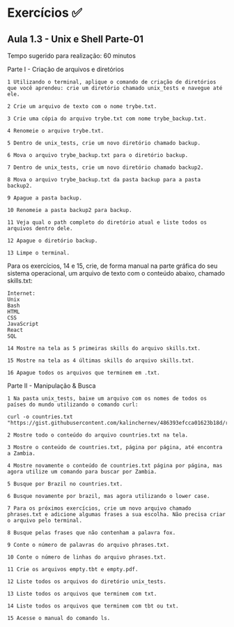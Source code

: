 # Exercícios :white_check_mark:

## Aula 1.3 - Unix e Shell Parte-01
Tempo sugerido para realização: 60 minutos

Parte I - Criação de arquivos e diretórios
	
	1 Utilizando o terminal, aplique o comando de criação de diretórios que você aprendeu: crie um diretório chamado unix_tests e navegue até ele.

	2 Crie um arquivo de texto com o nome trybe.txt.

	3 Crie uma cópia do arquivo trybe.txt com nome trybe_backup.txt.

	4 Renomeie o arquivo trybe.txt.

	5 Dentro de unix_tests, crie um novo diretório chamado backup.

	6 Mova o arquivo trybe_backup.txt para o diretório backup.

	7 Dentro de unix_tests, crie um novo diretório chamado backup2.

	8 Mova o arquivo trybe_backup.txt da pasta backup para a pasta backup2.

	9 Apague a pasta backup.

	10 Renomeie a pasta backup2 para backup.

	11 Veja qual o path completo do diretório atual e liste todos os arquivos dentro dele.

	12 Apague o diretório backup.

	13 Limpe o terminal.
	
Para os exercícios, 14 e 15, crie, de forma manual na parte gráfica do seu sistema operacional, um arquivo de texto com o conteúdo abaixo, chamado skills.txt:

	Internet:
	Unix
	Bash
	HTML
	CSS
	JavaScript
	React
	SQL
		
	14 Mostre na tela as 5 primeiras skills do arquivo skills.txt.

	15 Mostre na tela as 4 últimas skills do arquivo skills.txt.

	16 Apague todos os arquivos que terminem em .txt.

	
Parte II - Manipulação & Busca
	
	1 Na pasta unix_tests, baixe um arquivo com os nomes de todos os países do mundo utilizando o comando curl:
	
	curl -o countries.txt "https://gist.githubusercontent.com/kalinchernev/486393efcca01623b18d/raw/daa24c9fea66afb7d68f8d69f0c4b8eeb9406e83/countries"
	
	2 Mostre todo o conteúdo do arquivo countries.txt na tela.

	3 Mostre o conteúdo de countries.txt, página por página, até encontra a Zambia.

	4 Mostre novamente o conteúdo de countries.txt página por página, mas agora utilize um comando para buscar por Zambia.

	5 Busque por Brazil no countries.txt.

	6 Busque novamente por brazil, mas agora utilizando o lower case.

	7 Para os próximos exercícios, crie um novo arquivo chamado phrases.txt e adicione algumas frases a sua escolha. Não precisa criar o arquivo pelo terminal.

	8 Busque pelas frases que não contenham a palavra fox.

	9 Conte o número de palavras do arquivo phrases.txt.

	10 Conte o número de linhas do arquivo phrases.txt.

	11 Crie os arquivos empty.tbt e empty.pdf.

	12 Liste todos os arquivos do diretório unix_tests.

	13 Liste todos os arquivos que terminem com txt.

	14 Liste todos os arquivos que terminem com tbt ou txt.

	15 Acesse o manual do comando ls.
	
